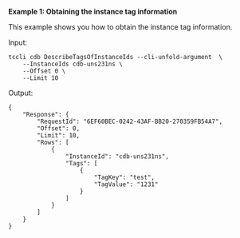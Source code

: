 **Example 1: Obtaining the instance tag information**

This example shows you how to obtain the instance tag information.

Input: 

```
tccli cdb DescribeTagsOfInstanceIds --cli-unfold-argument  \
    --InstanceIds cdb-uns231ns \
    --Offset 0 \
    --Limit 10
```

Output: 
```
{
    "Response": {
        "RequestId": "6EF60BEC-0242-43AF-BB20-270359FB54A7",
        "Offset": 0,
        "Limit": 10,
        "Rows": [
            {
                "InstanceId": "cdb-uns231ns",
                "Tags": [
                    {
                        "TagKey": "test",
                        "TagValue": "1231"
                    }
                ]
            }
        ]
    }
}
```

